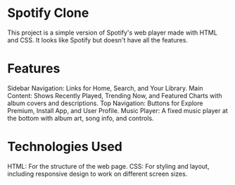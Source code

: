 # Spotify Clone
This project is a simple version of Spotify's web player made with HTML and CSS. It looks like Spotify but doesn't have all the features.

# Features
Sidebar Navigation: Links for Home, Search, and Your Library.
Main Content: Shows Recently Played, Trending Now, and Featured Charts with album covers and descriptions.
Top Navigation: Buttons for Explore Premium, Install App, and User Profile.
Music Player: A fixed music player at the bottom with album art, song info, and controls.

# Technologies Used
HTML: For the structure of the web page.
CSS: For styling and layout, including responsive design to work on different screen sizes.
